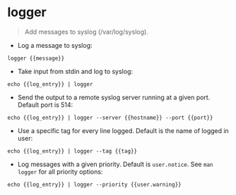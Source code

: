 # logger

> Add messages to syslog (/var/log/syslog).

- Log a message to syslog:

`logger {{message}}`

- Take input from stdin and log to syslog:

`echo {{log_entry}} | logger`

- Send the output to a remote syslog server running at a given port. Default port is 514:

`echo {{log_entry}} | logger --server {{hostname}} --port {{port}}`

- Use a specific tag for every line logged. Default is the name of logged in user:

`echo {{log_entry}} | logger --tag {{tag}}`

- Log messages with a given priority. Default is `user.notice`. See `man logger` for all priority options:

`echo {{log_entry}} | logger --priority {{user.warning}}`
